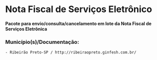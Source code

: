 # Nota Fiscal de Serviços Eletrônico

#### Pacote para envio/consulta/cancelamento em lote da Nota Fiscal de Serviços Eletrônica

### Município(s)/Documentação:
    - Ribeirão Preto-SP / http://ribeiraopreto.ginfesh.com.br/